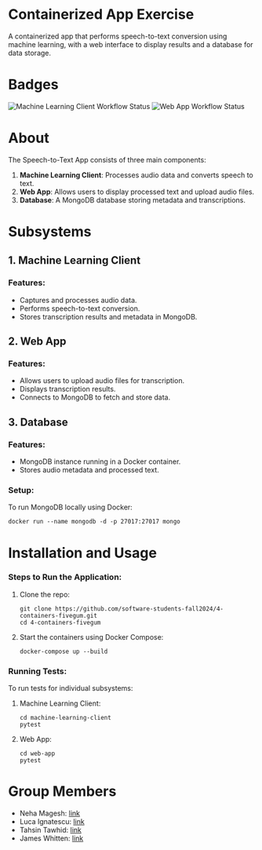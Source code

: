 
# Containerized App Exercise

A containerized app that performs speech-to-text conversion using machine learning, with a web interface to display results and a database for data storage.

# Badges
![Machine Learning Client Workflow Status](https://github.com/software-students-fall2024/4-containers-fivegum/actions/workflows/ml-client-tests.yml/badge.svg)
![Web App Workflow Status](https://github.com/software-students-fall2024/4-containers-fivegum/actions/workflows/testing.yml/badge.svg)

# About

The Speech-to-Text App consists of three main components:
1. **Machine Learning Client**: Processes audio data and converts speech to text.
2. **Web App**: Allows users to display processed text and upload audio files.
3. **Database**: A MongoDB database storing metadata and transcriptions. 

# Subsystems

## 1. Machine Learning Client

### Features:
- Captures and processes audio data.
- Performs speech-to-text conversion.
- Stores transcription results and metadata in MongoDB.

## 2. Web App

### Features:
- Allows users to upload audio files for transcription.
- Displays transcription results.
- Connects to MongoDB to fetch and store data.

## 3. Database

### Features:
- MongoDB instance running in a Docker container.
- Stores audio metadata and processed text.

### Setup:
To run MongoDB locally using Docker:
```
docker run --name mongodb -d -p 27017:27017 mongo
```

# Installation and Usage

### Steps to Run the Application:
1. Clone the repo:
   ```
   git clone https://github.com/software-students-fall2024/4-containers-fivegum.git
   cd 4-containers-fivegum
   ```
2. Start the containers using Docker Compose:
   ```
   docker-compose up --build
   ```

### Running Tests:
To run tests for individual subsystems:
1. Machine Learning Client:
   ```
   cd machine-learning-client
   pytest
   ```
2. Web App:
   ```
   cd web-app
   pytest
   ```

# Group Members
- Neha Magesh: [link](https://github.com/nehamagesh)
- Luca Ignatescu: [link](https://github.com/LucaIgnatescu)
- Tahsin Tawhid: [link](https://github.com/tahsintawhid)
- James Whitten: [link](https://github.com/jwhit0)